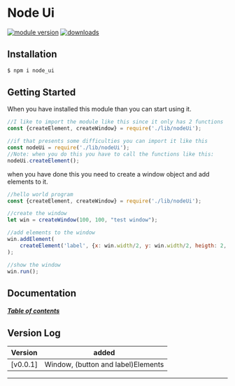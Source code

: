# Node Ui
[![module version](https://img.shields.io/npm/v/node_ui.build)](#version-log)
[![downloads](https://img.shields.io/npm/dm/node_ui.build)](https://www.npmjs.com/package/@rick_lugtigheid/js_utils)


## Installation

```bash
$ npm i node_ui 
```

## Getting Started
When you have installed this module than you can start using it.
```js
//I like to import the module like this since it only has 2 functions
const {createElement, createWindow} = require('./lib/nodeUi');

//if that presents some difficulties you can import it like this
const nodeUi = require('./lib/nodeUi');
//Note: when you do this you have to call the functions like this:
nodeUi.createElement();
```
when you have done this you need to create a window object and add elements to it.
```js
//hello world program
const {createElement, createWindow} = require('./lib/nodeUi');

//create the window
let win = createWindow(100, 100, "test window");

//add elements to the window
win.addElement(
    createElement('label', {x: win.width/2, y: win.width/2, heigth: 2, width: 8, text: "Hello world"})
);

//show the window
win.run();
```

## Documentation
##### [Table of contents](https://github.com/RickLugtigheid/Node-Ui/wiki)


## Version Log
| Version  | added |
| ------------- | ------------- |
| [v0.0.1]      | Window, (button and label)Elements |
----